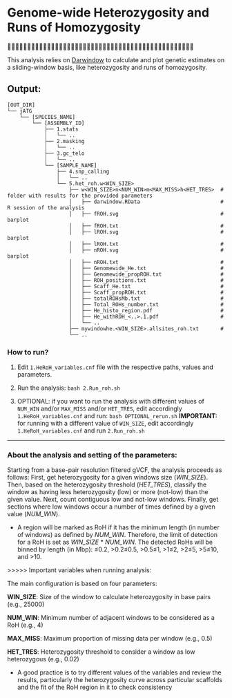 # Genome-wide Heterozygosity and Runs of Homozygosity
🧬🏃‍♀️🧬🏃🧬🏃‍♂️🧬🏃‍♀️🧬🏃🧬🏃‍♂️🧬🏃‍♀️🧬🏃🧬🏃‍♂️🧬🏃‍♀️🧬🏃🧬🏃‍♂️🧬🏃‍♀️🧬🏃🧬🏃‍♂️🧬🧬🏃‍♀️🧬🏃🧬

This analysis relies on [Darwindow](https://github.com/mennodejong1986/Darwindow/tree/main) to calculate and plot genetic estimates on a sliding-window basis, like heterozygosity and runs of homozygosity.

## Output:
```
[OUT_DIR]
└── jATG
    └── [SPECIES_NAME]
        └── [ASSEMBLY_ID]
            ├── 1.stats
            │   └── ..
            ├── 2.masking
            │   └── ..
            ├── 3.gc_telo
            │   └── ..
            └── [SAMPLE_NAME]
                ├── 4.snp_calling
                │   └── ..
                └── 5.het_roh.w<WIN_SIZE>
                    ├── w<WIN_SIZE>n<NUM_WIN>m<MAX_MISS>h<HET_TRES>  # folder with results for the provided parameters
                    │   ├── darwindow.RData                          # R session of the analysis
                    │   ├── fROH.svg                                 # barplot 
                    │   ├── fROH.txt                                 #
                    │   ├── lROH.svg                                 # barplot
                    │   ├── lROH.txt                                 #
                    │   ├── nROH.svg                                 # barplot
                    │   ├── nROH.txt                                 #
                    │   ├── Genomewide_He.txt                        #
                    │   ├── Genomewide_propROH.txt                   #
                    │   ├── ROH_positions.txt                        #
                    │   ├── Scaff_He.txt                             #
                    │   ├── Scaff_propROH.txt                        #
                    │   ├── totalROHsMb.txt                          #
                    │   ├── Total_ROHs_number.txt                    #
                    │   ├── He_histo_region.pdf                      #
                    │   ├── He_withROH_<..>.1.pdf                    #
                    │   └── ..
                    ├── mywindowhe.<WIN_SIZE>.allsites_roh.txt       #
                    └── ..

```

### How to run?

1) Edit `1.HeRoH_variables.cnf` file with the respective paths, values and parameters.

2) Run the analysis: `bash 2.Run_roh.sh`

3) OPTIONAL: if you want to run the analysis with different values of `NUM_WIN` and/or `MAX_MISS` and/or `HET_TRES`, edit accordingly `1.HeRoH_variables.cnf` and run: `bash OPTIONAL_rerun.sh`
   **IMPORTANT:** for running with a different value of `WIN_SIZE`, edit accordingly `1.HeRoH_variables.cnf` and run `2.Run_roh.sh`

---
### About the analysis and setting of the parameters:

Starting from a base-pair resolution filtered gVCF, the analysis proceeds as follows: First, get heterozygosity for a given windows size (*WIN_SIZE*). Then, based on the heterozygosity threshold (*HET_TRES*), classify the window as having less heterozygosity (low) or more (not-low) than the given value. Next, count contiguous low and not-low windows. Finally, get sections where low windows occur a number of times defined by a given value (*NUM_WIN*).

* A region will be marked as RoH if it has the minimum length (in number of windows) as defined by *NUM_WIN*. Therefore, the limit of detection for a RoH is set as *WIN_SIZE* * *NUM_WIN*. The detected RoHs will be binned by length (in Mbp): ≤0.2, >0.2≤0.5, >0.5≤1, >1≤2, >2≤5, >5≤10, and >10.

\>\>\>\>\> Important variables when running analysis:

The main configuration is based on four parameters:

**WIN_SIZE**: Size of the window to calculate heterozygosity in base pairs (e.g., 25000)

**NUM_WIN**: Minimum number of adjacent windows to be considered as a RoH (e.g., 4)

**MAX_MISS**: Maximum proportion of missing data per window (e.g., 0.5)

**HET_TRES**: Heterozygosity threshold to consider a window as low heterozygous (e.g., 0.02)

*  A good practice is to try different values of the variables and review the results, particularly the heterozygosity curve across particular scaffolds and the fit of the RoH region in it to check consistency
